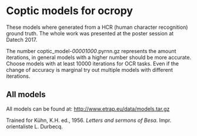 # Coptic models for ocropy

These models where generated from a HCR (human character recognition) ground truth. The whole work was presented at the poster session at Datech 2017.

The number coptic_model-*00001000*.pyrnn.gz represents the amount iterations, in general models with a higher number should be more accurate. Choose models with at least 10000 iterations for OCR tasks. Even if the change of accuracy is marginal try out multiple models with different iterations.

## All models
All models can be found at: http://www.etrap.eu/data/models.tar.gz

Trained for
Kühn, K.H. ed., 1956. *Letters and sermons of Besa*. Impr. orientaliste L. Durbecq.
